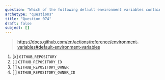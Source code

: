```yaml
---
question: "Which of the following default environment variables contains the full name of the repository where the workflow is running?"
archetype: "questions"
title: "Question 074"
draft: false
subject: []
---
```



> https://docs.github.com/en/actions/reference/environment-variables#default-environment-variables

1. [x] `GITHUB_REPOSITORY`
1. [ ] `GITHUB_REPOSITORY_ID`
1. [ ] `GITHUB_REPOSITORY_OWNER`
1. [ ] `GITHUB_REPOSITORY_OWNER_ID`
